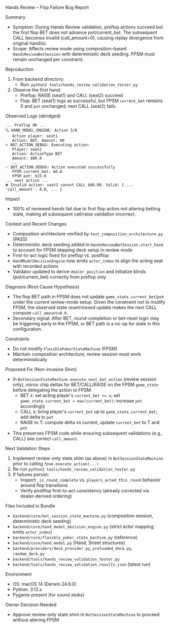 Hands Review – Flop Failure Bug Report

Summary
- Symptom: During Hands Review validation, preflop actions succeed but the first flop BET does not advance pot/current_bet. The subsequent CALL becomes invalid (call_amount=0), causing replay divergence from original hand(s).
- Scope: Affects review mode using composition-based `HandsReviewBotSession` with deterministic deck seeding. FPSM must remain unchanged per constraint.

Reproduction
1) From backend directory:
   - Run: `python3 tools/hands_review_validation_tester.py`
2) Observe the first hand:
   - Preflop: RAISE (seat1) and CALL (seat2) succeed
   - Flop: BET (seat1) logs as successful, but FPSM `current_bet` remains 0 and `pot` unchanged; next CALL (seat2) fails.

Observed Logs (abridged)
```
... Preflop OK ...
🔍 HAND_MODEL_ENGINE: Action 3/8
   Action player: seat1
   Action: BET, Amount: 60
🔥 BOT_ACTION_DEBUG: Executing action:
   Player: seat2
   Action: ActionType.BET
   Amount: $60.0
   ...
✅ BOT_ACTION_DEBUG: Action executed successfully
   FPSM current_bet: $0.0
   FPSM pot: $15.0
... next action ...
❌ Invalid action: seat2 cannot CALL $60.00. Valid: { ... 'call_amount': 0.0, ... }
```

Impact
- 100% of reviewed hands fail due to first flop action not altering betting state, making all subsequent call/raise validation incorrect.

Context and Recent Changes
- Composition architecture verified by `test_composition_architecture.py` (PASS)
- Deterministic deck seeding added in `HandsReviewBotSession.start_hand` to account for FPSM skipping deck setup in review mode
- First-to-act logic fixed for preflop vs. postflop
- `HandModelDecisionEngine` now emits `actor_index` to align the acting seat with recorded actions
- Validator updated to derive `dealer_position` and initialize blinds (pot/current_bet) correctly from preflop only

Diagnosis (Root Cause Hypothesis)
- The flop BET path in FPSM does not update `game_state.current_bet`/`pot` under the current review-mode setup. Given the constraint not to modify FPSM, the observed state reset/missed update makes the next CALL compute `call_amount=0.0`.
- Secondary signal: After BET, round-completion or bet-reset logic may be triggering early in the FPSM, or BET path is a no-op for state in this configuration.

Constraints
- Do not modify `FlexiblePokerStateMachine` (FPSM)
- Maintain composition architecture; review session must work deterministically

Proposed Fix (Non-invasive Shim)
- In `BotSessionStateMachine.execute_next_bot_action` (review session only), mirror chip deltas for BET/CALL/RAISE on the FPSM `game_state` before delegating the action to FPSM:
  - BET x: set acting player's `current_bet += x`; set `game_state.current_bet = max(current_bet)`; increase `pot` accordingly
  - CALL x: bring player's `current_bet` up to `game_state.current_bet`; add delta to `pot`
  - RAISE to T: compute delta vs current, update `current_bet` to T and `pot`
- This preserves FPSM code while ensuring subsequent validations (e.g., CALL) see correct `call_amount`.

Next Validation Steps
1) Implement review-only state shim (as above) in `BotSessionStateMachine` prior to calling `fpsm.execute_action(...)`
2) Re-run `python3 tools/hands_review_validation_tester.py`
3) If failures persist:
   - Inspect `_is_round_complete` vs. `players_acted_this_round` behavior around flop transitions
   - Verify postflop first-to-act consistency (already corrected via dealer-derived ordering)

Files Included in Bundle
- `backend/core/bot_session_state_machine.py` (composition session, deterministic deck seeding)
- `backend/core/hand_model_decision_engine.py` (strict actor mapping; emits `actor_index`)
- `backend/core/flexible_poker_state_machine.py` (reference)
- `backend/core/hand_model.py` (Hand, Street structures)
- `backend/providers/deck_provider.py`, `preloaded_deck.py`, `random_deck.py`
- `backend/tools/hands_review_validation_tester.py`
- `backend/tools/hands_review_validation_results.json` (latest run)

Environment
- OS: macOS 14 (Darwin 24.6.0)
- Python: 3.13.x
- Pygame present (for sound stubs)

Owner Decision Needed
- Approve review-only state shim in `BotSessionStateMachine` to proceed without altering FPSM



